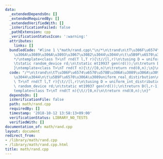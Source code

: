 ```yaml
---
data:
  _extendedDependsOn: []
  _extendedRequiredBy: []
  _extendedVerifiedWith: []
  _isVerificationFailed: false
  _pathExtension: cpp
  _verificationStatusIcon: ':warning:'
  attributes:
    links: []
  bundledCode: "#line 1 \"math/rand.cpp\"\n/*\n\trand\n\tT\u306F\u6574\u6570\u578B\
    \u306A\u3089\u306A\u3093\u3067\u3082\u3044\u3044\n\t\u5B9F\u6570\u306A\u3089uniform_real_distirbution\n\
    */\ntemplate<class T>\nT rnd(T l,T r){\t//[l,r)\n\tusing D = uniform_int_distribution<T>;\n\
    \tstatic random_device rd;\n\tstatic mt19937 gen(rd());\n\treturn D(l,r-1)(gen);\n\
    }\ntemplate<class T>\nT rnd(T n){\t//[0,n)\n\treturn rnd(0,n);\n}\n"
  code: "/*\n\trand\n\tT\u306F\u6574\u6570\u578B\u306A\u3089\u306A\u3093\u3067\u3082\
    \u3044\u3044\n\t\u5B9F\u6570\u306A\u3089uniform_real_distirbution\n*/\ntemplate<class\
    \ T>\nT rnd(T l,T r){\t//[l,r)\n\tusing D = uniform_int_distribution<T>;\n\tstatic\
    \ random_device rd;\n\tstatic mt19937 gen(rd());\n\treturn D(l,r-1)(gen);\n}\n\
    template<class T>\nT rnd(T n){\t//[0,n)\n\treturn rnd(0,n);\n}"
  dependsOn: []
  isVerificationFile: false
  path: math/rand.cpp
  requiredBy: []
  timestamp: '2018-10-12 13:58:13+09:00'
  verificationStatus: LIBRARY_NO_TESTS
  verifiedWith: []
documentation_of: math/rand.cpp
layout: document
redirect_from:
- /library/math/rand.cpp
- /library/math/rand.cpp.html
title: math/rand.cpp
---
```

